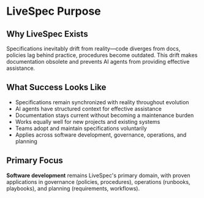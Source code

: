 # LiveSpec Purpose

## Why LiveSpec Exists

Specifications inevitably drift from reality—code diverges from docs, policies lag behind practice, procedures become outdated. This drift makes documentation obsolete and prevents AI agents from providing effective assistance.

## What Success Looks Like

- Specifications remain synchronized with reality throughout evolution
- AI agents have structured context for effective assistance
- Documentation stays current without becoming a maintenance burden
- Works equally well for new projects and existing systems
- Teams adopt and maintain specifications voluntarily
- Applies across software development, governance, operations, and planning

## Primary Focus

**Software development** remains LiveSpec's primary domain, with proven applications in governance (policies, procedures), operations (runbooks, playbooks), and planning (requirements, workflows).
